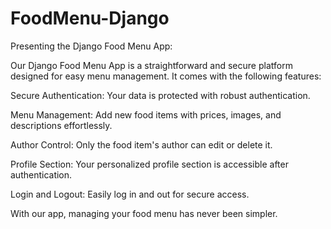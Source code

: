 # FoodMenu-Django

Presenting the Django Food Menu App:

Our Django Food Menu App is a straightforward and secure platform designed for easy menu management. It comes with the following features:

Secure Authentication: Your data is protected with robust authentication.

Menu Management: Add new food items with prices, images, and descriptions effortlessly.

Author Control: Only the food item's author can edit or delete it.

Profile Section: Your personalized profile section is accessible after authentication.

Login and Logout: Easily log in and out for secure access.

With our app, managing your food menu has never been simpler.
